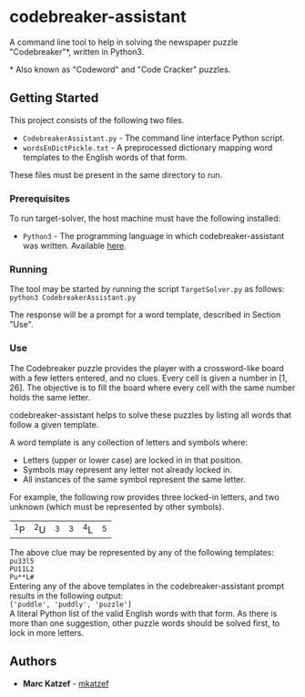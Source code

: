 # codebreaker-assistant

A command line tool to help in solving the newspaper puzzle "Codebreaker"\*, written in Python3.

\* Also known as "Codeword" and "Code Cracker" puzzles.

## Getting Started

This project consists of the following two files.
* `CodebreakerAssistant.py` - The command line interface Python script.
* `wordsEnDictPickle.txt` - A preprocessed dictionary mapping word templates to the English words of that form.

These files must be present in the same directory to run.

### Prerequisites

To run target-solver, the host machine must have the following installed:
* `Python3` - The programming language in which codebreaker-assistant was written. Available [here](https://www.python.org/).

### Running

The tool may be started by running the script `TargetSolver.py` as follows:  
`python3 CodebreakerAssistant.py` 

The response will be a prompt for a word template, described in Section "Use".

### Use

The Codebreaker puzzle provides the player with a crossword-like board with a few letters entered, and no clues. Every cell is given a number in [1, 26]. The objective is to fill the board where every cell with the same number holds the same letter.

codebreaker-assistant helps to solve these puzzles by listing all words that follow a given template.

A word template is any collection of letters and symbols where:
* Letters (upper or lower case) are locked in in that position.
* Symbols may represent any letter not already locked in.
* All instances of the same symbol represent the same letter.

For example, the following row provides three locked-in letters, and two unknown (which must be represented by other symbols).

<table align="center">
    <tr>
        <td align="center"><sup>1</sup>P</td>
        <td align="center"><sup>2</sup>U</td>
        <td align="center"><sup>3</sup> </td>
        <td align="center"><sup>3</sup> </td>
        <td align="center"><sup>4</sup>L</td>
        <td align="center"><sup>5</sup> </td>
    </tr>
</table>

The above clue may be represented by any of the following templates:  
`pu33l5`  
`PU11L2`  
`Pu**L#`  
Entering any of the above templates in the codebreaker-assistant prompt results in the following output:  
`['puddle', 'puddly', 'puzzle']`  
A literal Python list of the valid English words with that form. As there is more than one suggestion, other puzzle words should be solved first, to lock in more letters.

## Authors

* **Marc Katzef** - [mkatzef](https://github.com/mkatzef)
